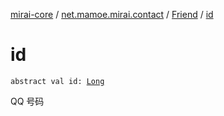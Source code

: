 [mirai-core](../../index.md) / [net.mamoe.mirai.contact](../index.md) / [Friend](index.md) / [id](./id.md)

# id

`abstract val id: `[`Long`](https://kotlinlang.org/api/latest/jvm/stdlib/kotlin/-long/index.html)

QQ 号码

